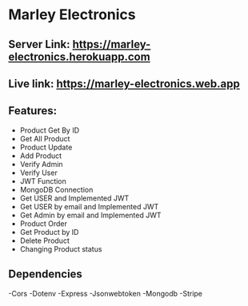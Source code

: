# Marley Electronics 

## Server Link: https://marley-electronics.herokuapp.com
## Live link: https://marley-electronics.web.app


## Features:
- Product Get By ID
- Get All Product  
- Product Update
- Add Product
- Verify Admin 
- Verify User
- JWT Function
- MongoDB Connection
- Get USER and Implemented JWT
- Get USER by email and Implemented JWT
- Get Admin by email and Implemented JWT
- Product Order
- Get Product by ID
- Delete Product
- Changing Product status 

## Dependencies
-Cors
-Dotenv
-Express
-Jsonwebtoken
-Mongodb
-Stripe